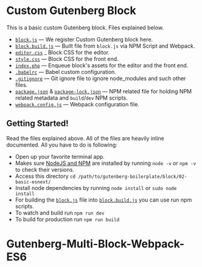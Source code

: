 # Custom Gutenberg Block

This is a basic custom Gutenberg block. Files explained below.

- [`block.js`](https://github.com/ahmadawais/Gutenberg-Boilerplate/blob/master/block/02-basic-esnext/block.js) — We register Custom Gutenberg block here.
- [`block.build.js`](https://github.com/ahmadawais/Gutenberg-Boilerplate/blob/master/block/02-basic-esnext/block.build.js) — Built file from `block.js` via NPM Script and Webpack.
- [`editor.css`](https://github.com/ahmadawais/Gutenberg-Boilerplate/blob/master/block/02-basic-esnext/editor.css) _ Block CSS for the editor.
- [`style.css`](https://github.com/ahmadawais/Gutenberg-Boilerplate/blob/master/block/02-basic-esnext/style.css) — Block CSS for the front end.
- [`index.php`](https://github.com/ahmadawais/Gutenberg-Boilerplate/blob/master/block/02-basic-esnext/index.php) — Enqueue block's assets for the editor and the front end.
- [`.babelrc`](./.babelrc) — Babel custom configuration.
- [`.gitignore`](./.gitignore) — Git ignore file to ignore node_modules and such other files.
- [`package.json`](https://github.com/ahmadawais/Gutenberg-Boilerplate/blob/master/block/02-basic-esnext/package.json) & [`package-lock.json`](https://github.com/ahmadawais/Gutenberg-Boilerplate/blob/master/block/02-basic-esnext/package-lock.json) — NPM related file for holding NPM related metadata and `build`/`dev` NPM scripts.
- [`webpack.config.js`](https://github.com/ahmadawais/Gutenberg-Boilerplate/blob/master/block/02-basic-esnext/webpack.config.js) — Webpack configuration file.


## Getting Started!

Read the files explained above. All of the files are heavily inline documented. All you have to do is following:

- Open up your favorite terminal app.
- Makes sure [NodeJS and NPM](https://nodejs.org/) are installed by running `node -v` or `npm -v` to check their versions.
- Access this directory `cd /path/to/gutenberg-boilerplate/block/02-basic-esnext/`
- Install node dependencies by running `node install` or `sudo node install`
- For building the [`block.js`](https://github.com/ahmadawais/Gutenberg-Boilerplate/blob/master/block/02-basic-esnext/block.js) file into [`block.build.js`](https://github.com/ahmadawais/Gutenberg-Boilerplate/blob/master/block/02-basic-esnext/block.build.js) you can use run npm scripts.
- To watch and build run `npm run dev`
- To build for production run `npm run build`

# Gutenberg-Multi-Block-Webpack-ES6
